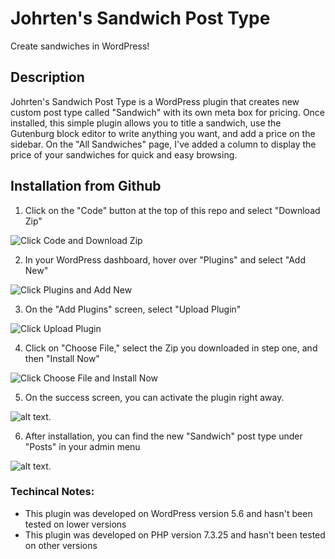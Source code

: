 # Johrten's Sandwich Post Type

Create sandwiches in WordPress!

## Description

Johrten's Sandwich Post Type is a WordPress plugin that creates new custom post type called "Sandwich" with its own meta box for pricing. Once installed, this simple plugin allows you to title a sandwich, use the Gutenburg block editor to write anything you want, and add a price on the sidebar. On the "All Sandwiches" page, I've added a column to display the price of your sandwiches for quick and easy browsing.


## Installation from Github

1. Click on the "Code" button at the  top of this repo and select "Download Zip"

![Click Code and Download Zip](https://i.imgur.com/W61FBOs.png)

2. In your WordPress dashboard, hover over "Plugins" and select "Add New"

![Click Plugins and Add New](https://i.imgur.com/X5Syfrw.png)

3. On the "Add Plugins" screen, select "Upload Plugin"

![Click Upload Plugin](https://i.imgur.com/P7ZM7Wa.png)

4. Click on "Choose File," select the Zip you downloaded in step one, and then "Install Now"

![Click Choose File and Install Now](/imagelink.png "sample image.")

5. On the success screen, you can activate the plugin right away.

![alt text.](/imagelink.png "sample image.")

6. After installation, you can find the new "Sandwich" post type under "Posts" in your admin menu

![alt text.](/imagelink.png "sample image.")

### Techincal Notes:
* This plugin was developed on WordPress version 5.6 and hasn't been tested on lower versions
* This plugin was developed on PHP version 7.3.25 and hasn't been tested on other versions
